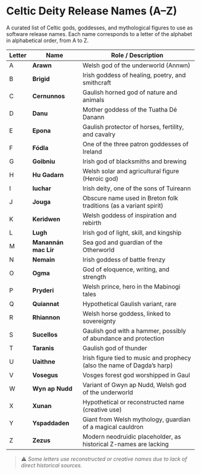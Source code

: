 # Celtic Deity Release Names (A–Z)

A curated list of Celtic gods, goddesses, and mythological figures to use as software release names. Each name corresponds to a letter of the alphabet in alphabetical order, from A to Z.

| Letter | Name              | Role / Description |
|--------|-------------------|--------------------|
| A      | **Arawn**         | Welsh god of the underworld (Annwn) |
| B      | **Brigid**        | Irish goddess of healing, poetry, and smithcraft |
| C      | **Cernunnos**     | Gaulish horned god of nature and animals |
| D      | **Danu**          | Mother goddess of the Tuatha Dé Danann |
| E      | **Epona**         | Gaulish protector of horses, fertility, and cavalry |
| F      | **Fódla**         | One of the three patron goddesses of Ireland |
| G      | **Goibniu**       | Irish god of blacksmiths and brewing |
| H      | **Hu Gadarn**     | Welsh solar and agricultural figure (Heroic god) |
| I      | **Iuchar**        | Irish deity, one of the sons of Tuireann |
| J      | **Jouga**         | Obscure name used in Breton folk traditions (as a variant spirit) |
| K      | **Keridwen**      | Welsh goddess of inspiration and rebirth |
| L      | **Lugh**          | Irish god of light, skill, and kingship |
| M      | **Manannán mac Lir** | Sea god and guardian of the Otherworld |
| N      | **Nemain**        | Irish goddess of battle frenzy |
| O      | **Ogma**          | God of eloquence, writing, and strength |
| P      | **Pryderi**       | Welsh prince, hero in the Mabinogi tales |
| Q      | **Quiannat**      | Hypothetical Gaulish variant, rare |
| R      | **Rhiannon**      | Welsh horse goddess, linked to sovereignty |
| S      | **Sucellos**      | Gaulish god with a hammer, possibly of abundance and protection |
| T      | **Taranis**       | Gaulish god of thunder |
| U      | **Uaithne**       | Irish figure tied to music and prophecy (also the name of Dagda’s harp) |
| V      | **Vosegus**       | Vosges forest god worshipped in Gaul |
| W      | **Wyn ap Nudd**   | Variant of Gwyn ap Nudd, Welsh god of the underworld |
| X      | **Xunan**         | Hypothetical or reconstructed name (creative use) |
| Y      | **Yspaddaden**    | Giant from Welsh mythology, guardian of a magical cauldron |
| Z      | **Zezus**         | Modern neodruidic placeholder, as historical Z-names are lacking |

> ⚠️ *Some letters use reconstructed or creative names due to lack of direct historical sources.*

